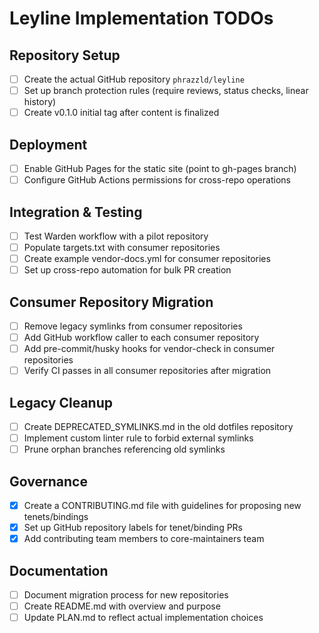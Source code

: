 # Leyline Implementation TODOs

## Repository Setup
- [ ] Create the actual GitHub repository `phrazzld/leyline`
- [ ] Set up branch protection rules (require reviews, status checks, linear history)
- [ ] Create v0.1.0 initial tag after content is finalized

## Deployment
- [ ] Enable GitHub Pages for the static site (point to gh-pages branch)
- [ ] Configure GitHub Actions permissions for cross-repo operations

## Integration & Testing
- [ ] Test Warden workflow with a pilot repository
- [ ] Populate targets.txt with consumer repositories
- [ ] Create example vendor-docs.yml for consumer repositories
- [ ] Set up cross-repo automation for bulk PR creation

## Consumer Repository Migration
- [ ] Remove legacy symlinks from consumer repositories
- [ ] Add GitHub workflow caller to each consumer repository
- [ ] Add pre-commit/husky hooks for vendor-check in consumer repositories
- [ ] Verify CI passes in all consumer repositories after migration

## Legacy Cleanup
- [ ] Create DEPRECATED_SYMLINKS.md in the old dotfiles repository
- [ ] Implement custom linter rule to forbid external symlinks
- [ ] Prune orphan branches referencing old symlinks

## Governance
- [x] Create a CONTRIBUTING.md file with guidelines for proposing new tenets/bindings
- [x] Set up GitHub repository labels for tenet/binding PRs
- [x] Add contributing team members to core-maintainers team

## Documentation
- [ ] Document migration process for new repositories
- [ ] Create README.md with overview and purpose
- [ ] Update PLAN.md to reflect actual implementation choices